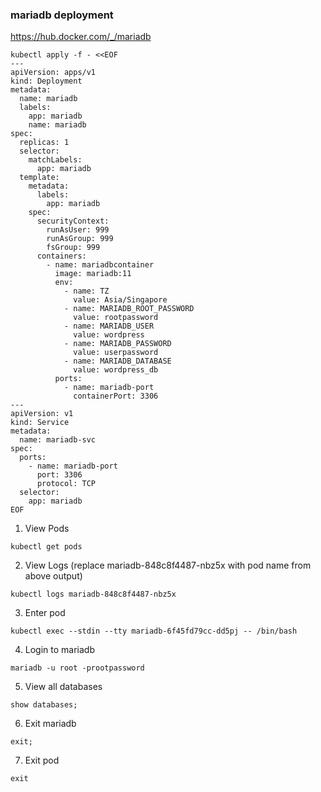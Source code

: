 ### mariadb deployment

https://hub.docker.com/_/mariadb

```
kubectl apply -f - <<EOF
---
apiVersion: apps/v1
kind: Deployment
metadata:
  name: mariadb
  labels:
    app: mariadb
    name: mariadb
spec:
  replicas: 1 
  selector: 
    matchLabels:
      app: mariadb
  template: 
    metadata:
      labels: 
        app: mariadb
    spec:
      securityContext:
        runAsUser: 999
        runAsGroup: 999
        fsGroup: 999
      containers:
        - name: mariadbcontainer
          image: mariadb:11
          env:
            - name: TZ
              value: Asia/Singapore
            - name: MARIADB_ROOT_PASSWORD
              value: rootpassword    
            - name: MARIADB_USER
              value: wordpress
            - name: MARIADB_PASSWORD
              value: userpassword    
            - name: MARIADB_DATABASE
              value: wordpress_db                                                     
          ports:
            - name: mariadb-port
              containerPort: 3306
---
apiVersion: v1
kind: Service
metadata:
  name: mariadb-svc
spec:
  ports:
    - name: mariadb-port    
      port: 3306
      protocol: TCP
  selector:
    app: mariadb    
EOF
```

1. View Pods
```
kubectl get pods
```

2. View Logs (replace mariadb-848c8f4487-nbz5x with pod name from above output)
```
kubectl logs mariadb-848c8f4487-nbz5x
```

3. Enter pod
```
kubectl exec --stdin --tty mariadb-6f45fd79cc-dd5pj -- /bin/bash
```

4. Login to mariadb
```
mariadb -u root -prootpassword
```

5. View all databases
```
show databases;
```

6. Exit mariadb
```
exit;
```

7. Exit pod
```
exit
```


